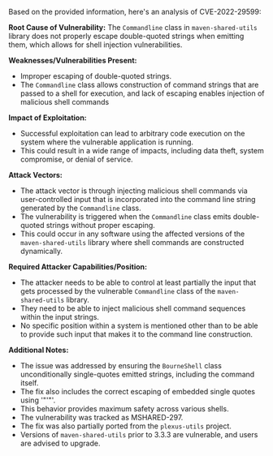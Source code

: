 Based on the provided information, here's an analysis of CVE-2022-29599:

**Root Cause of Vulnerability:**
The `Commandline` class in `maven-shared-utils` library does not properly escape double-quoted strings when emitting them, which allows for shell injection vulnerabilities.

**Weaknesses/Vulnerabilities Present:**
- Improper escaping of double-quoted strings.
- The `Commandline` class allows construction of command strings that are passed to a shell for execution, and lack of escaping enables injection of malicious shell commands

**Impact of Exploitation:**
- Successful exploitation can lead to arbitrary code execution on the system where the vulnerable application is running.
- This could result in a wide range of impacts, including data theft, system compromise, or denial of service.

**Attack Vectors:**
- The attack vector is through injecting malicious shell commands via user-controlled input that is incorporated into the command line string generated by the `Commandline` class.
- The vulnerability is triggered when the `Commandline` class emits double-quoted strings without proper escaping.
- This could occur in any software using the affected versions of the `maven-shared-utils` library where shell commands are constructed dynamically.

**Required Attacker Capabilities/Position:**
- The attacker needs to be able to control at least partially the input that gets processed by the vulnerable `Commandline` class of the `maven-shared-utils` library.
- They need to be able to inject malicious shell command sequences within the input strings.
- No specific position within a system is mentioned other than to be able to provide such input that makes it to the command line construction.

**Additional Notes:**
- The issue was addressed by ensuring the `BourneShell` class unconditionally single-quotes emitted strings, including the command itself.
- The fix also includes the correct escaping of embedded single quotes using '"'"'.
- This behavior provides maximum safety across various shells.
- The vulnerability was tracked as MSHARED-297.
- The fix was also partially ported from the `plexus-utils` project.
- Versions of `maven-shared-utils` prior to 3.3.3 are vulnerable, and users are advised to upgrade.